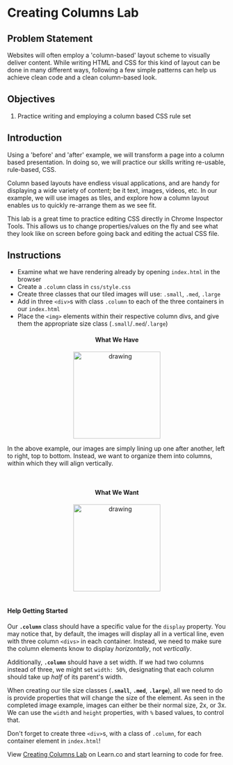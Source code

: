 # Creating Columns Lab

## Problem Statement

Websites will often employ a 'column-based' layout scheme to visually
deliver content. While writing HTML and CSS for this kind of layout can be done
in many different ways, following a few simple patterns can help us achieve
clean code and a clean column-based look.


## Objectives

1. Practice writing and employing a column based CSS rule set


## Introduction

Using a 'before' and 'after' example, we will transform a page into a column
based presentation. In doing so, we will practice our skills writing re-usable,
rule-based, CSS. 

Column based layouts have endless visual applications, and are handy for
displaying a wide variety of content; be it text, images, videos, etc. In our
example, we will use images as tiles, and explore how a column layout enables us
to quickly re-arrange them as we see fit.

This lab is a great time to practice editing CSS directly in Chrome Inspector
Tools. This allows us to change properties/values on the fly and see what they
look like on screen before going back and editing the actual CSS file. 


## Instructions

- Examine what we have rendering already by opening `index.html` in the browser
- Create a `.column` class in `css/style.css`
- Create three classes that our tiled images will use: `.small`, `.med`, `.large`
- Add in three `<div>`s with class `.column` to each of the three containers in our `index.html`
- Place the `<img>` elements within their respective column divs, and give them the appropriate size class (`.small`/`.med`/`.large`) 


<div align="center">
  <h4>What We Have</h4>
  <img src="https://curriculum-content.s3.amazonaws.com/fewds-css/creating-columns-lab-incomplete.png" alt="drawing" width="200px"/>
</div>

In the above example, our images are simply lining up one after another, left to
right, top to bottom. Instead, we want to organize them into columns, within
which they will align vertically.

<div align="center"><br>
  <h4>What We Want</h4>
  <img src="https://curriculum-content.s3.amazonaws.com/fewds-css/creating-columns-lab-complete.png" alt="drawing" width="200px"/>
</div><br>


#### Help Getting Started

Our **`.column`** class should have a specific value for the `display` property.
You may notice that, by default, the images will display all in a vertical line,
even with three column `<divs>` in each container. Instead, we need to make sure
the column elements know to display _horizontally_, not _vertically_.

Additionally, **`.column`** should have a set width. If we had two columns
instead of three, we might set `width: 50%`, designating that each column should
take up _half_ of its parent's width. 

When creating our tile size classes (**`.small`**, **`.med`**, **`.large`**),
all we need to do is provide properties that will change the size of the
element. As seen in the completed image example, images can either be their
normal size, 2x, or 3x. We can use the `width` and `height` properties, with `%`
based values, to control that. 

Don't forget to create three `<div>`s, with a class of `.column`, for each
container element in `index.html`!


<p data-visibility='hidden'>View <a href='https://learn.co/lessons/creating-columns-lab' title='Creating Columns Lab'>Creating Columns Lab</a> on Learn.co and start learning to code for free.</p>
